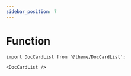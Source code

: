 ```yaml
---
sidebar_position: 7
---
```


# Function

```mdx-code-block
import DocCardList from '@theme/DocCardList';

<DocCardList />
```
